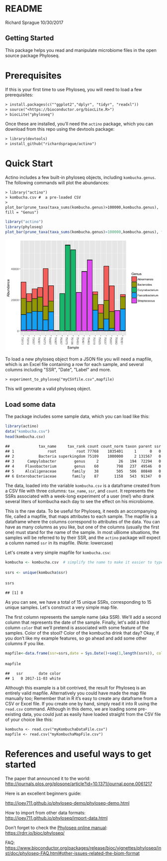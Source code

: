 README
================
Richard Sprague
10/30/2017

Getting Started
---------------

This package helps you read and manipulate microbiome files in the open source package Phyloseq.

Prerequisites
=============

If this is your first time to use Phyloseq, you will need to load a few prerequisites:

    > install.packages(c(""ggplot2","dplyr", "tidyr", "readxl"))
    > source("<https://bioconductor.org/biocLite.R>")
    > biocLite("phyloseq")

Once these are installed, you’ll need the `actino` package, which you can download from this repo using the devtools package:

    > library(devtools)
    > install_github("richardsprague/actino")

Quick Start
===========

Actino includes a few built-in phyloseq objects, including `kombucha.genus`. The following commands will plot the abundances:

    > library("actino")
    > kombucha.csv #  a pre-loaded CSV 
    > plot_bar(prune_taxa(taxa_sums(kombucha.genus)>100000,kombucha.genus), fill = "Genus")

``` r
library("actino")
library(phyloseq)
plot_bar(prune_taxa(taxa_sums(kombucha.genus)>100000,kombucha.genus), fill = "Genus")
```

![](README_files/figure-markdown_github-ascii_identifiers/plotKombucha-1.png)

To load a new phyloseq object from a JSON file you will need a mapfile, which is an Excel file containing a row for each sample, and several columns including "SSR", "Date", "Label" and more.

    > experiment_to_phyloseq("myCSVfile.csv",mapfile)

This will generate a valid phyloseq object.

Load some data
--------------

The package includes some sample data, which you can load like this:

``` r
library(actino)
data("kombucha.csv")
head(kombucha.csv)
```

    ##             tax_name     tax_rank count count_norm taxon parent ssr
    ## 1               root         root 77768    1035401     1      0   0
    ## 2           Bacteria superkingdom 75109    1000000     2 131567   0
    ## 3      Campylobacter        genus     2         26   194  72294   0
    ## 4     Flavobacterium        genus    60        798   237  49546   0
    ## 5     Alcaligenaceae       family    38        505   506  80840   0
    ## 6 Enterobacteriaceae       family    87       1158   543  91347   0

The data, loaded into the variable `kombucha.csv` is a dataframe created from a CSV file with three columns: `tax_name`, `ssr`, and `count`. It represents the SSRs associated with a week-long experiment of a user (me!) who drank several liters of kombucha each day to see the effect on his microbiome.

This is the raw data. To be useful for Phyloseq, it needs an accompanying file, called a mapfile, that maps attributes to each sample. The mapfile is a dataframe where the columns correspond to attributes of the data. You can have as many columns as you like, but one of the columns (usually the first one) must stand for the name of the sample. In most uBiome situations, the samples will be referred to by their SSR, and the `actino` package will expect a column named `ssr` in its mapfile. (Note: lowercase)

Let's create a very simple mapfile for `kombucha.csv`:

``` r
kombucha <- kombucha.csv  # simplify the name to make it easier to type

ssrs <- unique(kombucha$ssr)

ssrs
```

    ## [1] 0

As you can see, we have a total of 15 unique SSRs, corresponding to 15 unique samples. Let's construct a very simple map file.

The first column represents the sample name (aka SSR). We'll add a second column that represents the date of the sample. Finally, let's add a third column `color` that we’ll pretend is associated with some feature of the samples. Color of the stool? Color of the kombucha drink that day? Okay, if you don’t like my example features, so go ahead and add some other columns if you like.

``` r
mapfile<-data.frame(ssr=ssrs,date = Sys.Date()+seq(1,length(ssrs)), color = colors()[1:length(ssrs)])

mapfile
```

    ##   ssr       date color
    ## 1   0 2017-11-03 white

Although this example is a bit contrived, the result for Phyloseq is an entirely valid mapfile. Alternatively you could have made the map file manually too; Remember that in R it’s easy to create any dataframe from a CSV or Excel file. If you create one by hand, simply read it into R using the `read.csv` command. Although in this demo, we are loading some pre-existing data, you could just as easily have loaded straight from the CSV file of your choice like this:

    kombucha <- read.csv("myKombuchaDataFile.csv")
    mapfile <- read.csv("myKombuchaMapFile.csv")

References and useful ways to get started
=========================================

The paper that announced it to the world: <http://journals.plos.org/plosone/article?id=10.1371/journal.pone.0061217>

Here is an excellent beginners guide:

<http://joey711.github.io/phyloseq-demo/phyloseq-demo.html>

How to import from other data formats: <http://joey711.github.io/phyloseq/import-data.html>

Don’t forget to check the [Phyloseq online manual](https://rdrr.io/bioc/phyloseq/): <https://rdrr.io/bioc/phyloseq/>

FAQ: <https://www.bioconductor.org/packages/release/bioc/vignettes/phyloseq/inst/doc/phyloseq-FAQ.html#other-issues-related-the-biom-format>
